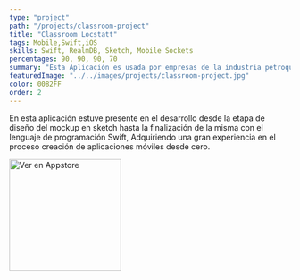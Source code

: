 ```yaml
---
type: "project"
path: "/projects/classroom-project"
title: "Classroom Locstatt"
tags: Mobile,Swift,iOS
skills: Swift, RealmDB, Sketch, Mobile Sockets
percentages: 90, 90, 90, 70
summary: "Esta Aplicación es usada por empresas de la industria petroquímica para educar y capacitar su empleados en cuestión de seguridad laboral."
featuredImage: "../../images/projects/classroom-project.jpg"
color: 0082FF
order: 2
---
```

En esta aplicación estuve presente en el desarrollo desde la etapa de diseño del mockup en sketch hasta la finalización de la misma con el lenguaje de programación Swift, Adquiriendo una gran experiencia en el proceso creación de aplicaciones móviles desde cero.

<a href="https://apps.apple.com/hn/app/locstatt-classroom/id1364715600" target="_blank">
    <img src="https://i.ibb.co/z5Bm2kb/09f63d458e7a50364610224cb92df14c.png" alt="Ver en Appstore" width="200"/>
</a>
